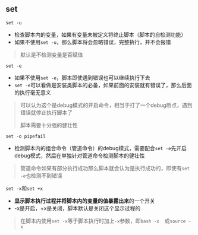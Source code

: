 ## set

`set -u` 

- 检查脚本内的变量，如果有变量未被定义将终止脚本（脚本的自检测功能）
- 如果不使用`set -u`，那么脚本将会忽略错误，完整执行，并不会报错

> 默认是不检测变量是否赋值

`set -e`

- 如果不使用`set -e`，脚本即使遇到错误也可以继续执行下去
- `set -e`可以看做是安装类脚本的必备，如果前面的安装就有错误了，那么后面的执行毫无意义

> 可以认为这个是debug模式的开启命令，相当于打了一个debug断点，遇到错误就停止执行脚本了
>
> 脚本需要十分强的健壮性

`set -o pipefail`

- 检测脚本内的组合命令（管道命令）的debug模式，需要配合`set -e`先开启debug模式，然后在单独针对管道命令检测脚本的健壮性

> 管道命令如果有部分执行成功那么脚本就会认为是执行成功的，即使有`set -e`也检测不到错误

`set -x`和`set +x`

- **显示脚本执行过程并将脚本内的变量的值暴露出来**的一个开关
- -x是开启，+x是关闭，脚本默认是关闭这个显示过程的

> 在脚本内使用`set -x`等于脚本执行时加上`-x`参数，即`bash -x  `或`source -x`